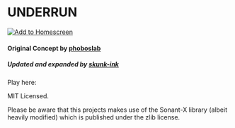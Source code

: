 # UNDERRUN

[![Add to Homescreen](https://siasky.net/CADKZ7bTyVRjMmyMnEsUKDidqdmdaNHaJP25cp_3YGQlkg)](https://homescreen.hns.siasky.net/#/skylink/AQBHlfViZErCILTSEE9jS35_m3Rbw4XZosIwmYWuHqS6wQ)

#### Original Concept by [phoboslab](https://github.com/phoboslab/underrun)
##### Updated and expanded by [skunk-ink](https://github.com/skunk-ink/underrun)

Play here: 

MIT Licensed.

Please be aware that this projects makes use of the Sonant-X library (albeit heavily modified) which is published under the zlib license.